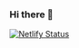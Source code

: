### Hi there 👋
[![Netlify Status](https://api.netlify.com/api/v1/badges/626c7ff4-4785-44ed-8370-53eccb5558f1/deploy-status)](https://app.netlify.com/sites/silasshaibu/deploys)
<!--
**Silasshaibu/silasshaibu** is a ✨ _special_ ✨ repository because its `README.md` (this file) appears on your GitHub profile.

Here are some ideas to get you started:

- 🔭 I’m currently working on ...
- 🌱 I’m currently learning ...
- 👯 I’m looking to collaborate on ...
- 🤔 I’m looking for help with ...
- 💬 Ask me about ...
- 📫 How to reach me: ...
- 😄 Pronouns: ...
- ⚡ Fun fact: ...
-->
